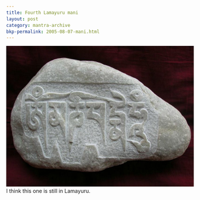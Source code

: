 ```yaml
---
title: Fourth Lamayuru mani 
layout: post
category: mantra-archive
bkp-permalink: 2005-08-07-mani.html
---
```



![mani 4](/assets/images/mani/mani4.jpg)  
I think this one is still in Lamayuru.
